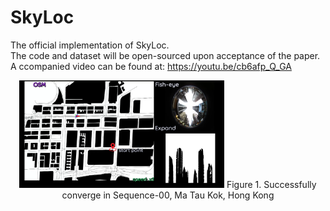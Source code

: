 # SkyLoc

The official implementation of SkyLoc.  
The code and dataset will be open-sourced upon acceptance of the paper.  
A ccompanied video can be found at: https://youtu.be/cb6afp_Q_GA  

<center>
<img src="cover.png" width="65%" height="65%" />
Figure 1. Successfully converge in Sequence-00, Ma Tau Kok, Hong Kong 
</center>

